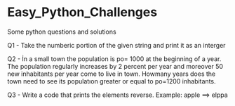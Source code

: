 # Easy_Python_Challenges

Some python questions and solutions 

Q1 - Take the numberic portion of the given string and print it as an interger

Q2 - İn a small town the population is po= 1000 at the beginning of a year.
The population regularly increases by 2 percent per year and moreover 50 new inhabitants per year come to live in town.
Howmany years does the town need to see its populatıon greater or equal to po=1200 inhabitants.

Q3 - Write a code that prints the elements reverse. Example: apple ==> elppa
